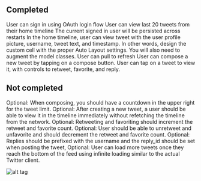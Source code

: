 
Completed
-------------
User can sign in using OAuth login flow
User can view last 20 tweets from their home timeline
The current signed in user will be persisted across restarts
In the home timeline, user can view tweet with the user profile picture, username, tweet text, and timestamp. In other words, design the custom cell with the proper Auto Layout settings. You will also need to augment the model classes.
User can pull to refresh
User can compose a new tweet by tapping on a compose button.
User can tap on a tweet to view it, with controls to retweet, favorite, and reply.


Not completed
-----------------
Optional: When composing, you should have a countdown in the upper right for the tweet limit.
Optional: After creating a new tweet, a user should be able to view it in the timeline immediately without refetching the timeline from the network.
Optional: Retweeting and favoriting should increment the retweet and favorite count.
Optional: User should be able to unretweet and unfavorite and should decrement the retweet and favorite count.
Optional: Replies should be prefixed with the username and the reply_id should be set when posting the tweet,
Optional: User can load more tweets once they reach the bottom of the feed using infinite loading similar to the actual Twitter client.


![alt tag](https://raw.github.com/dtycoon/yelppy/master/tweetsie.gif)
